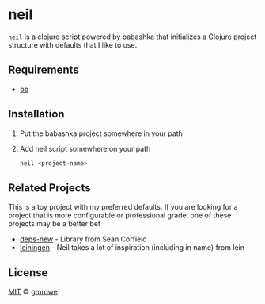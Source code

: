 # neil

`neil` is a clojure script powered by babashka that initializes a Clojure project structure with
defaults that I like to use.

## Requirements

- [bb](https://github.com/babashka/babashka)

## Installation

1. Put the babashka project somewhere in your path
1. Add neil script somewhere on your path

   ```sh
   neil <project-name>
   ```

## Related Projects

This is a toy project with my preferred defaults. If you are looking for a project that is more
configurable or professional grade, one of these projects may be a better bet

- [deps-new](https://github.com/seancorfield/deps-new) - Library from Sean Corfield
- [leiningen](https://leiningen.org/) - Neil takes a lot of inspiration (including in name) from lein


## License

[MIT](LICENSE) © [gmrowe](https://github.com/gmrowe).

